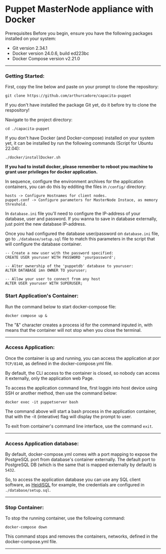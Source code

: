 # Puppet MasterNode appliance with Docker

Prerequisites
Before you begin, ensure you have the following packages installed on your system:

- Git version 2.34.1
- Docker version 24.0.6, build ed223bc
- Docker Compose version v2.21.0

---
### Getting Started:

First, copy the line below and paste on your prompt to clone the repository:

```
git clone https://github.com/arthurcadore/capacita-puppet
```
If you don't have installed the package Git yet, do it before try to clone the respository!

Navigate to the project directory:

```
cd ./capacita-puppet
```

If you don't have Docker (and Docker-compose) installed on your system yet, it can be installed by run the following commands (Script for Ubuntu 22.04): 

```
./docker/installDocker.sh
```

**If you had to install docker, please remember to reboot you machine to grant user privileges for docker application.** 

In sequence, configure the environment archives for the application containers, you can do this by edditing the files in `/config/` directory: 

```
hosts -> Configure Hostnames for client nodes.
puppet.conf -> Configure parameters for MasterNode Instace, as memory threshold. 
```
In `database.ini` file you'll need to configure the IP-address of your database, user and password. If you wanna to save in database externally, just point the new database IP-address. 

Once you had configured the database user/password on `database.ini` file, go to `./database/setup.sql` file to match this parameters in the script that will configure the database container. 

```
-- Create a new user with the password specified:
CREATE USER youruser WITH PASSWORD 'yourpassword';

-- Alter ownership of the 'puppetdb' database to youruser:
ALTER DATABASE imn OWNER TO youruser;

-- Allow your user to connect from any host
ALTER USER youruser WITH SUPERUSER;
```

### Start Application's Container: 
Run the command below to start docker-compose file: 

```
docker compose up & 
```

The "&" character creates a process id for the command inputed in, with means that the container will not stop when you close the terminal. 

---

### Access Application:

Once the container is up and running, you can access the application at por `TCP/8140`, as defined in the docker-compose.yml file.

By default, the CLI access to the container is closed, so nobody can access it externally, only the application web Page. 

To access the application command line, first loggin into host device using SSH or another method, then use the command below: 

```
docker exec -it puppetserver bash
```

The command above will start a bash process in the application container, that with the -it (interative) flag will display the prompt to user. 

To exit from container's command line interface, use the command `exit`.  

--- 

### Access Application database:

By default, docker-compose.yml comes with a port mapping to expose the PostgreSQL port from database's container externally. The default port to PostgreSQL DB (which is the same that is mapped externally by default) is `5432`.


So, to access the application database you can use any SQL client software, as [HeidiSQL](https://www.heidisql.com/) for example, the credentials are configured in `./database/setup.sql`. 

--- 
### Stop Container: 
To stop the running container, use the following command:

```
docker-compose down
```

This command stops and removes the containers, networks, defined in the docker-compose.yml file.

--- 



